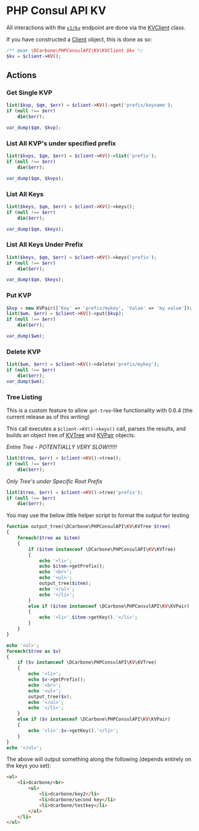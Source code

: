 # PHP Consul API KV

All interactions with the [`v1/kv`](https://www.consul.io/docs/agent/http/kv.html) endpoint are done
via the [KVClient](./src/KV/KVClient.php) class.

If you have constructed a [Client](./src/Client.php) object, this is done as so:

```php
/** @var \DCarbone\PHPConsulAPI\KV\KVClient $kv */
$kv = $client->KV();
```

## Actions

### Get Single KVP

```php
list($kvp, $qm, $err) = $client->KV()->get('prefix/keyname');
if (null !== $err)
    die($err);

var_dump($qm, $kvp);
```

### List All KVP's under specified prefix

```php
list($kvps, $qm, $err) = $client->KV()->list('prefix');
if (null !== $err)
    die($err);

var_dump($qm, $kvps);
```

### List All Keys

```php
list($keys, $qm, $err) = $client->KV()->keys();
if (null !== $err)
    die($err);

var_dump($qm, $keys);
```

### List All Keys Under Prefix

```php
list($keys, $qm, $err) = $client->KV()->keys('prefix');
if (null !== $err)
    die($err);

var_dump($qm, $keys);
```

### Put KVP

```php
$kvp = new KVPair(['Key' => 'prefix/mykey', 'Value' => 'my value']);
list($wm, $err) = $client->KV()->put($kvp);
if (null !== $err)
    die($err);

var_dump($wm);
```

### Delete KVP

```php
list($wm, $err) = $client->KV()->delete('prefix/mykey');
if (null !== $err)
    die($err);
var_dump($wm);

```

### Tree Listing

This is a custom feature to allow `get-tree`-like functionality with 0.6.4 (the current release as of this writing)

This call executes a `$client->KV()->keys()` call, parses the results, and builds an object tree of
[KVTree](./src/KV/KVTree.php) and [KVPair](./src/KV/KVPair.php) objects.

*Entire Tree - POTENTIALLY VERY SLOW!!!!!!*
```php
list($tree, $err) = $client->KV()->tree();
if (null !== $err)
    die($err);

```

*Only Tree's under Specific Root Prefix*

```php
list($tree, $err) = $client->KV()->tree('prefix');
if (null !== $err)
    die($err);
```

You may use the below little helper script to format the output for testing

```php
function output_tree(\DCarbone\PHPConsulAPI\KV\KVTree $tree)
{
    foreach($tree as $item)
    {
        if ($item instanceof \DCarbone\PHPConsulAPI\KV\KVTree)
        {
            echo '<li>';
            echo $item->getPrefix();
            echo '<br>';
            echo '<ul>';
            output_tree($item);
            echo '</ul>';
            echo '</li>';
        }
        else if ($item instanceof \DCarbone\PHPConsulAPI\KV\KVPair)
        {
            echo '<li>'.$item->getKey().'</li>';
        }
    }
}

echo '<ul>';
foreach($tree as $v)
{
    if ($v instanceof \DCarbone\PHPConsulAPI\KV\KVTree)
    {
        echo '<li>';
        echo $v->getPrefix();
        echo '<br>';
        echo '<ul>';
        output_tree($v);
        echo '</ul>';
        echo '</li>';
    }
    else if ($v instanceof \DCarbone\PHPConsulAPI\KV\KVPair)
    {
        echo '<li>'.$v->getKey().'</li>';
    }
}
echo '</ul>';
```

The above will output something along the following (depends entirely on the keys you set):

```html
<ul>
    <li>dcarbone/<br>
        <ul>
            <li>dcarbone/key2</li>
            <li>dcarbone/second key</li>
            <li>dcarbone/testkey</li>
        </ul>
    </li>
</ul>
```